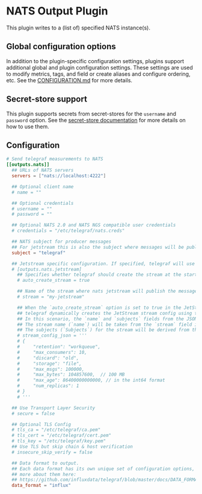 # NATS Output Plugin

This plugin writes to a (list of) specified NATS instance(s).

## Global configuration options <!-- @/docs/includes/plugin_config.md -->

In addition to the plugin-specific configuration settings, plugins support
additional global and plugin configuration settings. These settings are used to
modify metrics, tags, and field or create aliases and configure ordering, etc.
See the [CONFIGURATION.md][CONFIGURATION.md] for more details.

[CONFIGURATION.md]: ../../../docs/CONFIGURATION.md#plugins

## Secret-store support

This plugin supports secrets from secret-stores for the `username` and
`password` option.
See the [secret-store documentation][SECRETSTORE] for more details on how
to use them.

[SECRETSTORE]: ../../../docs/CONFIGURATION.md#secret-store-secrets

## Configuration

```toml @sample.conf
# Send telegraf measurements to NATS
[[outputs.nats]]
  ## URLs of NATS servers
  servers = ["nats://localhost:4222"]

  ## Optional client name
  # name = ""

  ## Optional credentials
  # username = ""
  # password = ""

  ## Optional NATS 2.0 and NATS NGS compatible user credentials
  # credentials = "/etc/telegraf/nats.creds"

  ## NATS subject for producer messages
  ## For jetstream this is also the subject where messages will be published
  subject = "telegraf"

  ## Jetstream specific configuration. If specified, telegraf will use Jetstream to publish messages
  # [outputs.nats.jetstream]
    ## Specifies whether telegraf should create the stream at the startup or not. It will only create if it doesn't exist.
    # auto_create_stream = true

    ## Name of the stream where nats jetstream will publish the messages
    # stream = "my-jetstream"

    ## When the `auto_create_stream` option is set to true in the JetStream configuration, 
    ## telegraf dynamically creates the JetStream stream config using the JSON provided. 
    ## In this scenario, the `name` and `subjects` fields from the JSON configuration will be ignored, and the values will be determined as follows:
    ## The stream name (`name`) will be taken from the `stream` field in the `jetstream` section of the Telegraf configuration.
    ## The subjects (`Subjects`) for the stream will be derived from the `subject` field in the `nats` section of the Telegraf configuration.
    # stream_config_json = '''
    # {
    #     "retention": "workqueue",
    #     "max_consumers": 10,
    #     "discard": "old",
    #     "storage": "file",
    #     "max_msgs": 100000,
    #     "max_bytes": 104857600,  // 100 MB
    #     "max_age": 86400000000000, // in the int64 format
    #     "num_replicas": 1
    # }
    # '''

  ## Use Transport Layer Security
  # secure = false

  ## Optional TLS Config
  # tls_ca = "/etc/telegraf/ca.pem"
  # tls_cert = "/etc/telegraf/cert.pem"
  # tls_key = "/etc/telegraf/key.pem"
  ## Use TLS but skip chain & host verification
  # insecure_skip_verify = false

  ## Data format to output.
  ## Each data format has its own unique set of configuration options, read
  ## more about them here:
  ## https://github.com/influxdata/telegraf/blob/master/docs/DATA_FORMATS_OUTPUT.md
  data_format = "influx"
```
